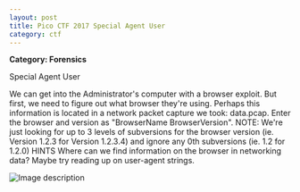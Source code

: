 ```yaml
---
layout: post
title: Pico CTF 2017 Special Agent User
category: ctf
---
```




<b>Category: Forensics</b>

Special Agent User

We can get into the Administrator's computer with a browser exploit. But first, we need to figure out what browser they're using. Perhaps this information is located in a network packet capture we took: data.pcap. Enter the browser and version as "BrowserName BrowserVersion". NOTE: We're just looking for up to 3 levels of subversions for the browser version (ie. Version 1.2.3 for Version 1.2.3.4) and ignore any 0th subversions (ie. 1.2 for 1.2.0)
HINTS
Where can we find information on the browser in networking data? Maybe try reading up on user-agent strings.



![Image description](/images/specialagentuser.png)

